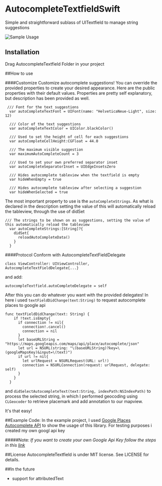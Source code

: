 # AutocompleteTextfieldSwift
Simple and straightforward sublass of UITextfield to manage string suggestions

![Sample Usage](http://i.imgur.com/EJfFLty.png)

## Installation
Drag AutocompleteTextfield Folder in your project

##How to use

####Customize
Customize autocomplete suggestions! You can override the provided properties to create your desired appearance.
Here are the public properties with their default values. Properties are pretty self explanatory, but description has been provided as well.
```
 /// Font for the text suggestions
  var autoCompleteTextFont = UIFont(name: "HelveticaNeue-Light", size: 12)
  
  /// Color of the text suggestions
  var autoCompleteTextColor = UIColor.blackColor()
  
  /// Used to set the height of cell for each suggestions
  var autoCompleteCellHeight:CGFloat = 44.0
  
  /// The maximum visible suggestion
  var maximumAutoCompleteCount = 3
  
  /// Used to set your own preferred separator inset
  var autoCompleteSeparatorInset = UIEdgeInsetsZero
  
  /// Hides autocomplete tableview when the textfield is empty
  var hideWhenEmpty = true
  
  /// Hides autocomplete tableview after selecting a suggestion
  var hideWhenSelected = true
```
The most important property to use is the `autoCompleteStrings`. As what is declared in the description setting the value of this will automatically reload the tableview, through the use of didSet

```
/// The strings to be shown on as suggestions, setting the value of this automatically reload the tableview
  var autoCompleteStrings:[String]?{
    didSet{
      reloadAutoCompleteData()
    }
  }
```

####Protocol
Conform with AutocompleteTextFieldDelegate

```
class ViewController: UIViewController, AutocompleteTextFieldDelegate{...}
```

and add:

```
autocompleTextfield.autoCompleteDelegate = self
```

After this you can do whatever you want with the provided delegates! In here i used `textFieldDidChange(text:String)` to request autocomplete places to google api 

```
func textFieldDidChange(text: String) {
    if !text.isEmpty{
      if connection != nil{
        connection!.cancel()
        connection = nil
      }
      let baseURLString = "https://maps.googleapis.com/maps/api/place/autocomplete/json"
      let url = NSURL(string: "\(baseURLString)?key=\(googleMapsKey)&input=\(text)")
      if url != nil{
        let urlRequest = NSURLRequest(URL: url!)
        connection = NSURLConnection(request: urlRequest, delegate: self)
      }
    }
  }
```

and `didSelectAutocompleteText(text:String, indexPath:NSIndexPath)` to process the selected string, in which I performed geocoding using `CLGeocoder` to retrieve placemark and add annotation to our mapview.

It's that easy!

##Example Code:
In the example project, I used [Google Places Autocomplete API](https://developers.google.com/places/documentation/autocomplete) to show the usage of this library. For testing purposes i created my own googl api key

#####Note: _If you want to create your own Google Api Key follow the steps in this [link](https://developers.google.com/maps/documentation/javascript/tutorial#api_key)_

##License
AutocompleteTextfield is under MIT license. See LICENSE for details.

##In the future
- support for attributedText
